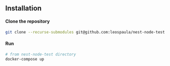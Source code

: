 ## Installation

#### Clone the repository

```bash
git clone --recurse-submodules git@github.com:leospaula/nest-node-test.git
```

#### Run

```bash
# from nest-node-test directory
docker-compose up
```
